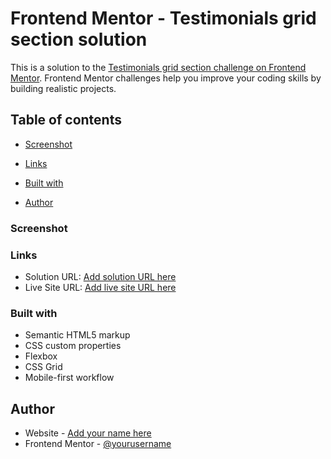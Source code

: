 # Frontend Mentor - Testimonials grid section solution

This is a solution to the [Testimonials grid section challenge on Frontend Mentor](https://www.frontendmentor.io/challenges/testimonials-grid-section-Nnw6J7Un7). Frontend Mentor challenges help you improve your coding skills by building realistic projects. 

## Table of contents
 
  - [Screenshot](#screenshot)
  - [Links](#links)
 
  - [Built with](#built-with)
  
- [Author](#author)
 

 


### Screenshot

 

### Links

- Solution URL: [Add solution URL here](https://your-solution-url.com)
- Live Site URL: [Add live site URL here](https://your-live-site-url.com)
 

### Built with

- Semantic HTML5 markup
- CSS custom properties
- Flexbox
- CSS Grid
- Mobile-first workflow
 
## Author

- Website - [Add your name here](https://www.your-site.com)
- Frontend Mentor - [@yourusername](https://www.frontendmentor.io/profile/yourusername)
 
 
